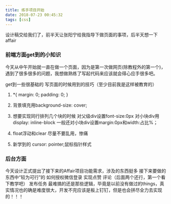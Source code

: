 ```yaml
---
title: 练手项目开始
date: 2018-07-23 00:45:32
tags: [css]
---
```

设计稿交给我们了，前半天让张阳宁给我指导下做页面的事项，后半天想一下affair
<!-- more -->
### 前端方面get到的小知识
今天从中午开始就一直在做一个页面，因为是第一次做网页(除教程外的第一个)，遇到了很多很多的问题，我想做熟练了写起代码来应该就会得心应手很多吧。

get到一些很基础的 写页面的时候用到的技巧（至少目前我是这样被教育的）

1. *{
    margin: 0;
    padding: 0;
   }

2. 背景填充用background-size: cover;

3. 想要实现同行排列几个块的时候
对父级div设置font-size:0px
对小块div用display: inline-block
一般还对小块div设置margin:0px和width:占比%；

4. float浮动和clear 尽量不要乱用，惨痛

5. 新学到的  cursor: pointer;鼠标指针样式
            


### 后台方面
  今天设计正式提出了接下来的Affair项目功能需求，涉及的东西挺多
  接下来要做的东西中“较为可行”的 如何授权微信登录 实现点赞 评论（后面两个还行，第一个看下教学吧） 发布任务
  最难搞的还是那些逻辑，毕竟是以前没有做过的things，真实情况也的确是难度很大，开发不完应该是板上钉钉，但是也会拼尽全力去实现的！！！
